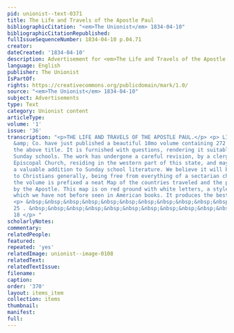 ```yaml
---
pid: unionist--text-0371
title: The Life and Travels of the Apostle Paul
bibliographicCitation: "<em>The Unionist</em> 1834-04-10"
bibliographicCitationRepublished: 
fullIssueSequenceNumber: 1834-04-10 p.04.71
creator: 
dateCreated: '1834-04-10'
description: Advertisement for <em>The Life and Travels of the Apostle Paul</em>
language: English
publisher: The Unionist
IsPartOf: 
rights: https://creativecommons.org/publicdomain/mark/1.0/
source: "<em>The Unionist</em> 1834-04-10"
subject: Advertisements
type: Text
category: Unionist content
articleType: 
volume: '1'
issue: '36'
transcription: "<p>THE LIFE AND TRAVELS OF THE APOSTLE PAUL.</p> <p> LILLY, Wait,
  &amp; Co. have just published a beautiful 18mo volume containing 272 pages, with
  the above title. It is furnished with questions, rendering it suitable for use in
  Sunday schools. The work has undergone a careful revision, by a clergyman of the
  Episcopal Church, residing in the western part of this state, and may be considered
  a valuable addition to Sunday school literature. We believe it will be acceptable
  to Christians generally, being free from everything of a sectarian character. To
  the volume is prefixed a neat Map of the countries traveled and the places visited
  by the Apostle. This map is on red ground with white letters, a style of engraving
  which we have not before seen in American books. It produces the best effect. </p>
  <p> &nbsp;&nbsp;&nbsp;&nbsp;&nbsp;&nbsp;&nbsp;&nbsp;&nbsp;&nbsp;&nbsp; Boston, Nov,
  25 . &nbsp;&nbsp;&nbsp;&nbsp;&nbsp;&nbsp;&nbsp;&nbsp;&nbsp;&nbsp;&nbsp;&nbsp;&nbsp;&nbsp;&nbsp;&nbsp;&nbsp;&nbsp;&nbsp;&nbsp;&nbsp;&nbsp;&nbsp;&nbsp;&nbsp;&nbsp;&nbsp;&nbsp;&nbsp;&nbsp;&nbsp;&nbsp;&nbsp;&nbsp;&nbsp;&nbsp;&nbsp;&nbsp;&nbsp;&nbsp;&nbsp;&nbsp;&nbsp;&nbsp;&nbsp;&nbsp;&nbsp;&nbsp;&nbsp;&nbsp;&nbsp;&nbsp;&nbsp;&nbsp;&nbsp;&nbsp;
  18 </p> "
scholarlyNotes: 
commentary: 
relatedPeople: 
featured: 
repeated: 'yes'
relatedImage: unionist--image-0108
relatedText: 
relatedTextIssue: 
filename: 
caption: 
order: '370'
layout: items_item
collection: items
thumbnail: 
manifest: 
full: 
---
```

